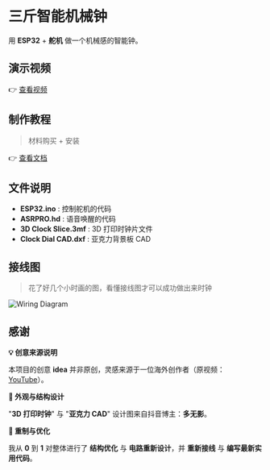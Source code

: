 # 三斤智能机械钟

用 **ESP32** + **舵机** 做一个机械感的智能钟。

## 演示视频

👉 <a href="https://res.4p.io/time/video.mp4" target="_blank">查看视频</a>

## 制作教程

> 材料购买 + 安装

👉 <a href="https://mp.weixin.qq.com/s/AsMNsmtuo1j1VLAA3zim8A" target="_blank">查看文档</a>

## 文件说明

- **ESP32.ino** : 控制舵机的代码  
- **ASRPRO.hd** : 语音唤醒的代码  
- **3D Clock Slice.3mf** : 3D 打印时钟片文件  
- **Clock Dial CAD.dxf** : 亚克力背景板 CAD

## 接线图

> 花了好几个小时画的图，看懂接线图才可以成功做出来时钟

![Wiring Diagram](Wiring_Diagram.png)

## 感谢

**💡 创意来源说明**

本项目的创意 **idea** 并非原创，灵感来源于一位海外创作者（原视频：[YouTube](https://www.youtube.com/watch?v=SKNxyh06X1c)）。

**📐 外观与结构设计**

"**3D 打印时钟**" 与 "**亚克力 CAD**" 设计图来自抖音博主：**多无影**。

**🔧 重制与优化**

我从 **0** 到 **1** 对整体进行了 **结构优化** 与 **电路重新设计**，并 **重新接线** 与 **编写最新实用代码**。